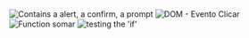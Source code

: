 
<img align="center" src="https://i.imgur.com/WtbiD7w.png" alt="Contains a alert, a confirm, a prompt">
<img align="center" src="https://i.imgur.com/uOpotR4.png" alt="DOM - Evento Clicar">
<img align="center" src="https://i.imgur.com/OiHfMIV.png" alt="Function somar">        
<img align="center" src="https://i.imgur.com/hjQdd7o.png" alt="testing the 'if'">    
